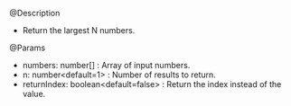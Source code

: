 @Description
- Return the largest N numbers.

@Params
- numbers: number[]<required> : Array of input numbers.
- n: number<default=1> : Number of results to return.
- returnIndex: boolean<default=false> : Return the index instead of the value.